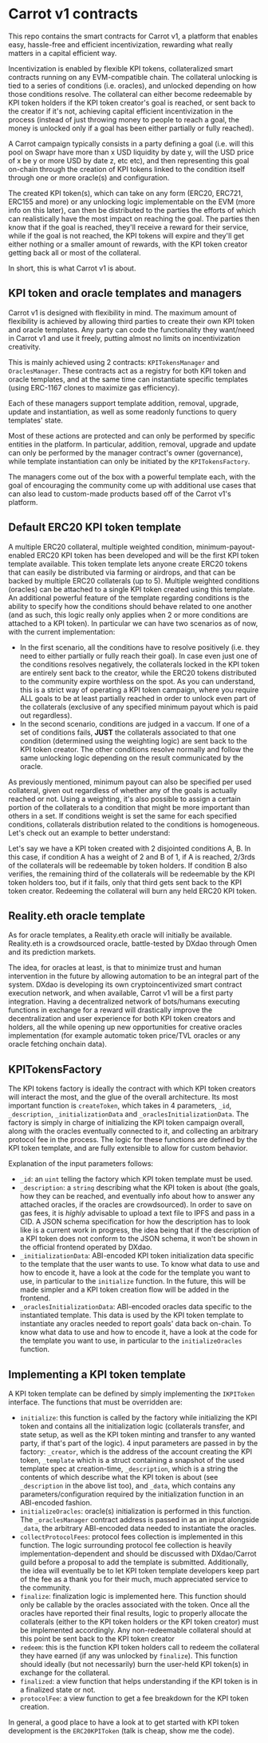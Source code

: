 # Carrot v1 contracts

This repo contains the smart contracts for Carrot v1, a platform that enables
easy, hassle-free and efficient incentivization, rewarding what really matters
in a capital efficient way.

Incentivization is enabled by flexible KPI tokens, collateralized smart
contracts running on any EVM-compatible chain. The collateral unlocking is tied
to a series of conditions (i.e. oracles), and unlocked depending on how those
conditions resolve. The collateral can either become redeemable by KPI token
holders if the KPI token creator's goal is reached, or sent back to the creator
if it's not, achieving capital efficient incentivization in the process (instead
of just throwing money to people to reach a goal, the money is unlocked only if
a goal has been either partially or fully reached).

A Carrot campaign typically consists in a party defining a goal (i.e. will this
pool on Swapr have more than x USD liquidity by date y, will the USD price of x
be y or more USD by date z, etc etc), and then representing this goal on-chain
through the creation of KPI tokens linked to the condition itself through one or
more oracle(s) and configuration.

The created KPI token(s), which can take on any form (ERC20, ERC721, ERC155 and
more) or any unlocking logic implementable on the EVM (more info on this later),
can then be distributed to the parties the efforts of which can realistically
have the most impact on reaching the goal. The parties then know that if the
goal is reached, they'll receive a reward for their service, while if the goal
is not reached, the KPI tokens will expire and they'll get either nothing or a
smaller amount of rewards, with the KPI token creator getting back all or most
of the collateral.

In short, this is what Carrot v1 is about.

## KPI token and oracle templates and managers

Carrot v1 is designed with flexibility in mind. The maximum amount of
flexibility is achieved by allowing third parties to create their own KPI token
and oracle templates. Any party can code the functionality they want/need in
Carrot v1 and use it freely, putting almost no limits on incentivization
creativity.

This is mainly achieved using 2 contracts: `KPITokensManager` and
`OraclesManager`. These contracts act as a registry for both KPI token and
oracle templates, and at the same time can instantiate specific templates (using
ERC-1167 clones to maximize gas efficiency).

Each of these managers support template addition, removal, upgrade, update and
instantiation, as well as some readonly functions to query templates' state.

Most of these actions are protected and can only be performed by specific
entities in the platform. In particular, addition, removal, upgrade and update
can only be performed by the manager contract's owner (governance), while
template instantiation can only be initiated by the `KPITokensFactory`.

The managers come out of the box with a powerful template each, with the goal of
encouraging the community come up with additional use cases that can also lead
to custom-made products based off of the Carrot v1's platform.

## Default ERC20 KPI token template

A multiple ERC20 collateral, multiple weighted condition, minimum-payout-enabled
ERC20 KPI token has been developed and will be the first KPI token template
available. This token template lets anyone create ERC20 tokens that can easily
be distributed via farming or airdrops, and that can be backed by multiple ERC20
collaterals (up to 5). Multiple weighted conditions (oracles) can be attached to
a single KPI token created using this template. An additional powerful feature
of the template regarding conditions is the ability to specify how the
conditions should behave related to one another (and as such, this logic really
only applies when 2 or more conditions are attached to a KPI token). In
particular we can have two scenarios as of now, with the current implementation:

- In the first scenario, all the conditions have to resolve positively (i.e.
  they need to either partially or fully reach their goal). In case even just
  one of the conditions resolves negatively, the collaterals locked in the KPI
  token are entirely sent back to the creator, while the ERC20 tokens
  distributed to the community expire worthless on the spot. As you can
  understand, this is a strict way of operating a KPI token campaign, where you
  require ALL goals to be at least partially reached in order to unlock even
  part of the collaterals (exclusive of any specified minimum payout which is
  paid out regardless).
- In the second scenario, conditions are judged in a vaccum. If one of a set of
  conditions fails, **JUST** the collaterals associated to that one condition
  (determined using the weighting logic) are sent back to the KPI token creator.
  The other conditions resolve normally and follow the same unlocking logic
  depending on the result communicated by the oracle.

As previously mentioned, minimum payout can also be specified per used
collateral, given out regardless of whether any of the goals is actually reached
or not. Using a weighting, it's also possible to assign a certain portion of the
collaterals to a condition that might be more important than others in a set. If
conditions weight is set the same for each specified conditions, collaterals
distribution related to the conditions is homogeneous. Let's check out an
example to better understand:

Let's say we have a KPI token created with 2 disjointed conditions A, B. In this
case, if condition A has a weight of 2 and B of 1, if A is reached, 2/3rds of
the collaterals will be redeemable by token holders. If condition B also
verifies, the remaining third of the collaterals will be redeemable by the KPI
token holders too, but if it fails, only that third gets sent back to the KPI
token creator. Redeeming the collateral will burn any held ERC20 KPI token.

## Reality.eth oracle template

As for oracle templates, a Reality.eth oracle will initially be available.
Reality.eth is a crowdsourced oracle, battle-tested by DXdao through Omen and
its prediction markets.

The idea, for oracles at least, is that to minimize trust and human intervention
in the future by allowing automation to be an integral part of the system. DXdao
is developing its own cryptoincentivized smart contract execution network, and
when available, Carrot v1 will be a first party integration. Having a
decentralized network of bots/humans executing functions in exchange for a
reward will drastically improve the decentralization and user experience for
both KPI token creators and holders, all the while opening up new opportunities
for creative oracles implementation (for example automatic token price/TVL
oracles or any oracle fetching onchain data).

## KPITokensFactory

The KPI tokens factory is ideally the contract with which KPI token creators
will interact the most, and the glue of the overall architecture. Its most
important function is `createToken`, which takes in 4 parameters, `_id`,
`_description`, `_initializationData` and `_oraclesInitializationData`. The
factory is simply in charge of initializing the KPI token campaign overall,
along with the oracles eventually connected to it, and collecting an arbitrary
protocol fee in the process. The logic for these functions are defined by the
KPI token template, and are fully extensible to allow for custom behavior.

Explanation of the input parameters follows:

- `_id`: an `uint` telling the factory which KPI token template must be used.
- `_description`: a `string` describing what the KPI token is about (the goals,
  how they can be reached, and eventually info about how to answer any attached
  oracles, if the oracles are crowdsourced). In order to save on gas fees, it is
  _highly_ advisable to upload a text file to IPFS and pass in a CID. A JSON
  schema specification for how the description has to look like is a current
  work in progress, the idea being that if the description of a KPI token does
  not conform to the JSON schema, it won't be shown in the official frontend
  operated by DXdao.
- `_initializationData`: ABI-encoded KPI token initialization data specific to
  the template that the user wants to use. To know what data to use and how to
  encode it, have a look at the code for the template you want to use, in
  particular to the `initialize` function. In the future, this will be made
  simpler and a KPI token creation flow will be added in the frontend.
- `_oraclesInitializationData`: ABI-encoded oracles data specific to the
  instantiated template. This data is used by the KPI token template to
  instantiate any oracles needed to report goals' data back on-chain. To know
  what data to use and how to encode it, have a look at the code for the
  template you want to use, in particular to the `initializeOracles` function.

## Implementing a KPI token template

A KPI token template can be defined by simply implementing the `IKPIToken`
interface. The functions that must be overridden are:

- `initialize`: this function is called by the factory while initializing the
  KPI token and contains all the initialization logic (collaterals transfer, and
  state setup, as well as the KPI token minting and transfer to any wanted
  party, if that's part of the logic). 4 input parameters are passed in by the
  factory: `_creator`, which is the address of the account creating the KPI
  token, `_template` which is a struct containing a snapshot of the used
  template spec at creation-time, `_description`, which is a string the contents
  of which describe what the KPI token is about (see `_description` in the above
  list too), and `_data`, which contains any parameters/configuration required
  by the initialization function in an ABI-encoded fashion.
- `initializeOracles`: oracle(s) initialization is performed in this function.
  The `_oraclesManager` contract address is passed in as an input alongside
  `_data`, the arbitrary ABI-encoded data needed to instantiate the oracles.
- `collectProtocolFees`: protocol fees collection is implemented in this
  function. The logic surrounding protocol fee collection is heavily
  implementation-dependent and should be discussed with DXdao/Carrot guild
  before a proposal to add the template is submitted. Additionally, the idea
  will eventually be to let KPI token template developers keep part of the fee
  as a thank you for their much, much appreciated service to the community.
- `finalize`: finalization logic is implemented here. This function should only
  be callable by the oracles associated with the token. Once all the oracles
  have reported their final results, logic to properly allocate the collaterals
  (either to the KPI token holders or the KPI token creator) must be implemented
  accordingly. Any non-redeemable collateral should at this point be sent back
  to the KPI token creator
- `redeem`: this is the function KPI token holders call to redeem the collateral
  they have earned (if any was unlocked by `finalize`). This function should
  ideally (but not necessarily) burn the user-held KPI token(s) in exchange for
  the collateral.
- `finalized`: a view function that helps understanding if the KPI token is in a
  finalized state or not.
- `protocolFee`: a view function to get a fee breakdown for the KPI token
  creation.

In general, a good place to have a look at to get started with KPI token
development is the `ERC20KPIToken` (talk is cheap, show me the code).
